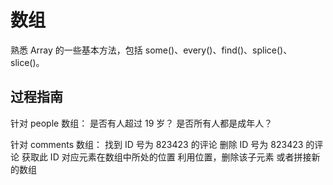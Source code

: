 # 数组
熟悉 Array 的一些基本方法，包括 some()、every()、find()、splice()、slice()。

## 过程指南
针对 people 数组：
    是否有人超过 19 岁？
    是否所有人都是成年人？

针对 comments 数组：
    找到 ID 号为 823423 的评论
    删除 ID 号为 823423 的评论
    获取此 ID 对应元素在数组中所处的位置
    利用位置，删除该子元素
    或者拼接新的数组

